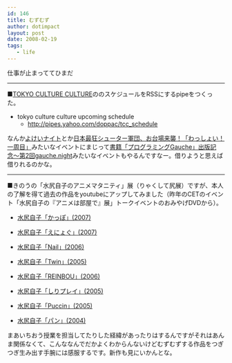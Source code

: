 ```yaml
---
id: 146
title: むずむず
author: dotimpact
layout: post
date: 2008-02-19
tags:
   - life
---
```

仕事が止まっててひまだ

* * *

■[TOKYO CULTURE CULTURE][1]ののスケジュールをRSSにするpipeをつくった。

  * tokyo culture culture upcoming schedule 
      * <http://pipes.yahoo.com/doppac/tcc_schedule>

なんか[よけいナイト][2]とか[日本最狂シューター軍団、お台場来襲！「わっしょい！一周目」][3]みたいなイベントにまじって[書籍「プログラミングGauche」出版記念〜第2回gauche.night][4]みたいなイベントもやるんですなー。借りようと思えば借りれるのかな。

* * *

■きのうの「水尻自子のアニメマタニティ」展（りゃくして尻展）ですが、本人の了解を得て過去の作品をyoutubeにアップしてみました（昨年のCETのイベント「水尻自子の『アニメは部屋で』展」トークイベントのおみやげDVDから）。

  * [水尻自子「かっぽ」(2007)][5]



  * [水尻自子「えにょぐ」(2007)][6]
  * [水尻自子「Nail」(2006)][7]
  * [水尻自子「Twin」(2005)][8]
  * [水尻自子「REINBOU」(2006)][9]
  * [水尻自子「しりプレイ」(2005)][10]
  * [水尻自子「Puccin」(2005)][11]
  * [水尻自子「パン」(2004)][12]

まあいちおう授業を担当してたりした経緯があったりはするんですがそれはあんま関係なくて、こんななんでだかよくわからんないけどむずむずする作品をつぎつぎ生み出す手腕には感服するです。新作も見にいかんとな。

 [1]: http://tcc.nifty.com/
 [2]: http://tcc.nifty.com/cs/catalog/tcc_schedule/catalog_080207183571_1.htm
 [3]: http://tcc.nifty.com/cs/catalog/tcc_schedule/catalog_080207183573_1.htm
 [4]: http://tcc.nifty.com/cs/catalog/tcc_schedule/catalog_080118183253_1.htm
 [5]: http://jp.youtube.com/watch?v=OXe-lfhgrwg
 [6]: http://jp.youtube.com/watch?v=SU_Scn9LR88
 [7]: http://jp.youtube.com/watch?v=Fl4rsIPnAYo
 [8]: http://jp.youtube.com/watch?v=wsdxVQGbILc
 [9]: http://jp.youtube.com/watch?v=GR_YzWJpTcw
 [10]: http://jp.youtube.com/watch?v=fshh4ezhK2c
 [11]: http://jp.youtube.com/watch?v=Y2rxUC9oZQU
 [12]: http://jp.youtube.com/watch?v=smhJDmyxfq8
